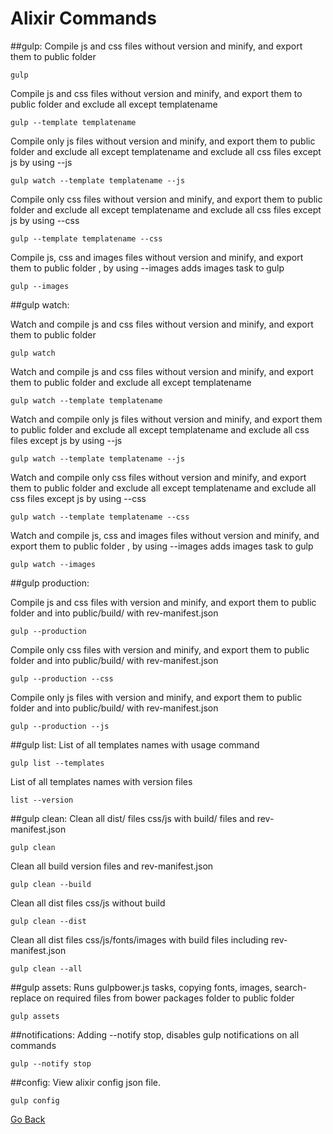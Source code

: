 

# Alixir Commands

##gulp:
Compile js and css files without version and minify, and export them to public folder
```
gulp
```

Compile js and css files without version and minify, and export them to public folder and exclude all except templatename
```
gulp --template templatename
```

Compile only js files without version and minify, and export them to public folder and exclude all except templatename and exclude all css files except js by using --js
```
gulp watch --template templatename --js
```

Compile only css files without version and minify, and export them to public folder and exclude all except templatename and exclude all css files except js by using --css 
```
gulp --template templatename --css
```

Compile js, css and images files without version and minify, and export them to public folder , by using --images adds images task to gulp 
```
gulp --images
```

##gulp watch:


Watch and compile js and css files without version and minify, and export them to public folder 
```
gulp watch
```

Watch and compile js and css files without version and minify, and export them to public folder and exclude all except templatename 
```
gulp watch --template templatename
```

Watch and compile only js files without version and minify, and export them to public folder and exclude all except templatename and exclude all css files except js by using --js 
```
gulp watch --template templatename --js
```

Watch and compile only css files without version and minify, and export them to public folder and exclude all except templatename and exclude all css files except js by using --css 
```
gulp watch --template templatename --css
```

Watch and compile js, css and images files without version and minify, and export them to public folder , by using --images adds images task to gulp 
```
gulp watch --images
```

##gulp production:


Compile js and css files with version and minify, and export them to public folder and into public/build/ with rev-manifest.json
```
gulp --production
```

Compile only css files with version and minify, and export them to public folder and into public/build/ with rev-manifest.json 
```
gulp --production --css
```

Compile only js files with version and minify, and export them to public folder and into public/build/ with rev-manifest.json
```
gulp --production --js
```


##gulp list:
List of all templates names with usage command 
```
gulp list --templates
```

List of all templates names with version files
```
list --version
```

##gulp clean:
Clean all dist/ files css/js with build/ files and rev-manifest.json
```
gulp clean
```

Clean all build version files and rev-manifest.json
```
gulp clean --build
```

Clean all dist files css/js without build
```
gulp clean --dist
```

Clean all dist files css/js/fonts/images with build files including rev-manifest.json
```
gulp clean --all
```

##gulp assets:
Runs gulpbower.js tasks, copying fonts, images, search-replace on required files from bower packages folder to public folder
```
gulp assets
```

##notifications:
Adding --notify stop, disables gulp notifications on all commands
```
gulp --notify stop
```

##config:
View alixir config json file.
```
gulp config
```

[Go Back](README.md)
